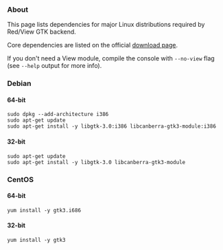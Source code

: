 ### About

This page lists dependencies for major Linux distributions required by Red/View GTK backend.

Core dependencies are listed on the official [download page](https://www.red-lang.org/p/download.html).

If you don't need a View module, compile the console with `--no-view` flag (see `--help` output for more info).

### Debian

#### 64-bit

```
sudo dpkg --add-architecture i386
sudo apt-get update
sudo apt-get install -y libgtk-3.0:i386 libcanberra-gtk3-module:i386
```

#### 32-bit

```
sudo apt-get update
sudo apt-get install -y libgtk-3.0 libcanberra-gtk3-module
```

### CentOS

#### 64-bit

```
yum install -y gtk3.i686
```

#### 32-bit

```
yum install -y gtk3
```